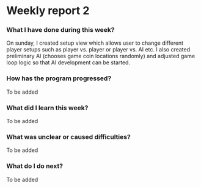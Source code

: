# Weekly report 2

### What I have done during this week?

On sunday, I created setup view which allows user to change different player setups such as player vs. player or player vs. AI etc. I also created preliminary AI (chooses game coin locations randomly) and adjusted game loop logic so that AI development can be started.

### How has the program progressed?

To be added

### What did I learn this week?

To be added

### What was unclear or caused difficulties?

To be added

### What do I do next?

To be added